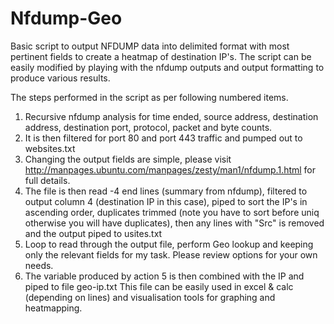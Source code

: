 # Nfdump-Geo
Basic script to output NFDUMP data into delimited format with most pertinent fields to create a heatmap of destination IP's. The script can be easily modified by playing with the nfdump outputs and output formatting to produce various results. 

The steps performed in the script as per following numbered items. 

1. Recursive nfdump analysis for time ended, source address, destination address, destination port, protocol, packet and byte counts.
2. It is then filtered for port 80 and port 443 traffic and pumped out to websites.txt
3. Changing the output fields are simple, please visit http://manpages.ubuntu.com/manpages/zesty/man1/nfdump.1.html for full details.
4. The file is then read -4 end lines (summary from nfdump), filtered to output column 4 (destination IP in this case), piped to sort the
IP's in ascending order, duplicates trimmed (note you have to sort before uniq otherwise you will have duplicates), then any lines with
"Src" is removed and the output piped to usites.txt
5. Loop to read through the output file, perform Geo lookup and keeping only the relevant fields for my task. Please review options
for your own needs.
 6. The variable produced by action 5 is then combined with the IP and piped to file geo-ip.txt
This file can be easily used in excel & calc (depending on lines) and visualisation tools for graphing and heatmapping.


